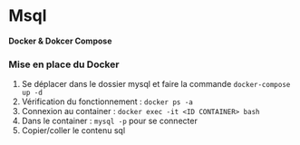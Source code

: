 # Msql
**Docker & Dokcer Compose**
### Mise en place du Docker
1. Se déplacer dans le dossier mysql et faire la commande `docker-compose up -d`
2. Vérification du fonctionnement : `docker ps -a` 
3. Connexion au container : `docker exec -it <ID CONTAINER> bash`
4. Dans le container : `mysql -p` pour se connecter 
5. Copier/coller le contenu sql